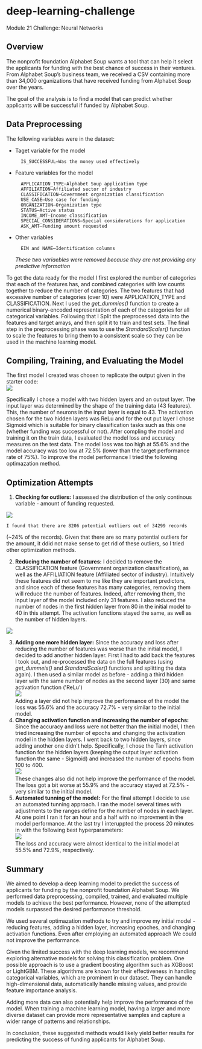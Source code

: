 # deep-learning-challenge
Module 21 Challenge: Neural Networks

## **Overview**
The nonprofit foundation Alphabet Soup wants a tool that can help it select the applicants for funding with the best chance of success in their ventures. 
From Alphabet Soup’s business team, we received a CSV containing more than 34,000 organizations that have received funding from Alphabet Soup over the years.

The goal of the analysis is to find a model that can predict whether applicants will be successful if funded by Alphabet Soup.

## **Data Preprocessing**
The following variables were in the dataset:
* Taget variable for the model 

        IS_SUCCESSFUL—Was the money used effectively

* Feature variables for the model 

        APPLICATION_TYPE—Alphabet Soup application type
        AFFILIATION—Affiliated sector of industry
        CLASSIFICATION—Government organization classification
        USE_CASE—Use case for funding
        ORGANIZATION—Organization type
        STATUS—Active status
        INCOME_AMT—Income classification
        SPECIAL_CONSIDERATIONS—Special considerations for application
        ASK_AMT—Funding amount requested
* Other variables

        EIN and NAME—Identification columns 
    _These two variaebles were removed because they are not providing any predictive information_

To get the data ready for the model I first explored the number of categories that each of the features has, and combined categories with low counts together to reduce the number of categories. The two features that had excessive number of categories (over 10) were APPLICATION_TYPE and 
CLASSIFICATION. Next I used the _get_dummies()_ function to create a numerical binary-encoded representation of each of the categories for all categorical variables. Following that I Split the preprocessed data into the features and target arrays, and then split it to train and test sets.
The final step in the preprocessing phase was to use the _StandardScaler()_ function to scale the features to bring them to a consistent scale so they can be used in the machine learning model.

## **Compiling, Training, and Evaluating the Model**
The first model I created was chosen to replicate the output given in the starter code:<br>
<img src=Images/Model1.png>

Specifically I chose a model with two hidden layers and an output layer. The input layer was determined by the shape of the training data (43 features). This, the number of neurons in the input layer is equal to 43. The activation chosen for the two hidden layers was ReLu and for the out put layer I chose Sigmoid which is suitable for binary classification tasks such as this one (whether funding was successful or not).
After compling the model and training it on the train data, I evaluated the model loss and accuracy measures on the test data.
The model loss was too high at 55.6% and the model accuracy was too low at 72.5% (lower than the target performance rate of 75%). To improve the model performance I tried the following optimazation method. <br>
## Optimization Attempts
1) **Checking for outliers:** I assessed the distribution of the only continous variable - amount of funding requested.<br>
<img src=Images/boxplot.png>

    I found that there are 8206 potential outliers out of 34299 records
(~24% of the records). Given that there are so many potential outliers for the amount, it ddid not make sense to get rid of these outliers, 
so I tried other optimization methods. <br>

2) **Reducing the number of features:** 
I decided to remove the CLASSIFICATION feature (Government organization classification), as well as the AFFILIATION feature (Affiliated sector of industry). Intuitively these features did not seem to me like they are important predictors, and since each of these features has many categories, removing them will reduce the number of features. Indeed, after removing them, the input layer of the model included only 31 features. I also reduced the number of nodes in the first hidden layer from 80 in the initial model to 40 in this attempt. The activation functions stayed the same, as well as the number of hidden layers.<br>
<img src=Images/Model2.png>

3) **Adding one more hidden layer:** Since the accuracy and loss after reducing the number of features was worse than the initial model, I decided to add another hidden layer. First I had to add back the features I took out, and re-processed the data on the full features (using _get_dummeis()_ and _StandardScaler()_ functions and splitting the data again). I then used a similar model as before - adding a third hidden layer with the same number of nodes as the second layer (30) and same activation function ('ReLu') <br>
<img src=Images/Model3.png> <br>
Adding a layer did not help improve the performance of the model the loss was 55.6% and the accuracy 72.7% - very similar to the initial model. 
4) **Changing activation function and increasing the number of epochs:** 
Since the accuracy and loss were not better than the initial model, I then tried increasing the number of epochs and changing 
the activization model in the hidden layers. I went back to two hidden layers, since adding another one didn't help. Specifically, I chose the Tanh activation function for the hidden layers (keeping the output layer activation function the same - Sigmoid) and increased the number of epochs from 100 to 400.<br>
<img src=Images/Model4.png> <br>
These changes also did not help improve the performance of the model. The loss got a bit worse at 55.9% and the accuracy stayed at 72.5% - very similar to the initial model. 
5) **Automated tunning of the model:**
For the final attempt I decide to use an automated tunning approach. I ran the model several times with adjustments to the ranges define for the number of nodes in each layer. At one point I ran it for an hour and a half with no improvment in the model performance. At the last try I interuppted the process 20 minutes in with the following best hyperparameters: <br>
<img src=Images/Model5hp.png> <br>
The loss and accuracy were almost identical to the initial model at 55.5% and 72.9%, respectively.

## Summary
We aimed to develop a deep learning model to predict the success of applicants for funding by the nonprofit foundation Alphabet Soup. We performed data preprocessing, compiled, trained, and evaluated multiple models to achieve the best performance. However, none of the attempted models surpassed the desired performance threshold.<br>

We used several optimazation methods to try and improve my initial model - reducing features, adding a hidden layer, increasing epoches, and changing activation functions. Even after employing an automated approach We could not improve the performance. <br>

Given the limited success with the deep learning models, we recommend exploring alternative models for solving this classification problem. One possible approach is to use a gradient boosting algorithm such as XGBoost or LightGBM. These algorithms are known for their effectiveness in handling categorical variables, which are prominent in our dataset. They can handle high-dimensional data, automatically handle missing values, and provide feature importance analysis.

Adding more data can also potentially help improve the performance of the model. When training a machine learning model, having a larger and more diverse dataset can provide more representative samples and capture a wider range of patterns and relationships.

In conclusion, these suggested methods would likely yield better results for predicting the success of funding applicants for Alphabet Soup.
